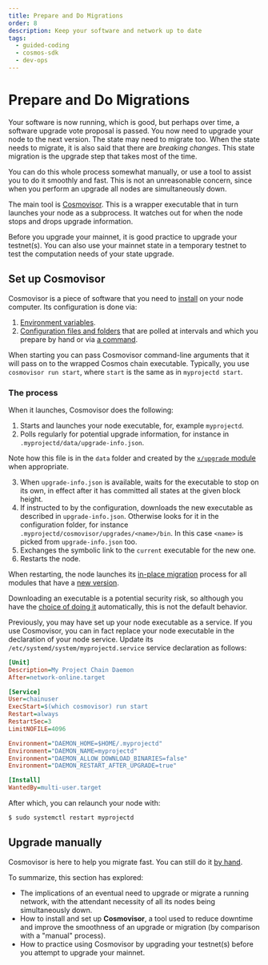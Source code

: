 ```yaml
---
title: Prepare and Do Migrations
order: 8
description: Keep your software and network up to date
tags:
  - guided-coding
  - cosmos-sdk
  - dev-ops
---
```


# Prepare and Do Migrations

Your software is now running, which is good, but perhaps over time, a software upgrade vote proposal is passed. You now need to upgrade your node to the next version. The state may need to migrate too. When the state needs to migrate, it is also said that there are _breaking changes_. This state migration is the upgrade step that takes most of the time.

You can do this whole process somewhat manually, or use a tool to assist you to do it smoothly and fast. This is not an unreasonable concern, since when you perform an upgrade all nodes are simultaneously down.

The main tool is [Cosmovisor](https://docs.cosmos.network/main/tooling/cosmovisor). This is a wrapper executable that in turn launches your node as a subprocess. It watches out for when the node stops and drops upgrade information.

Before you upgrade your mainnet, it is good practice to upgrade your testnet(s). You can also use your mainnet state in a temporary testnet to test the computation needs of your state upgrade.

<!-- TODO at which versions does the below apply? Anyway we want to use the latest advised way -->

## Set up Cosmovisor

Cosmovisor is a piece of software that you need to [install](https://docs.cosmos.network/main/tooling/cosmovisor.html#installation) on your node computer. Its configuration is done via:

1. [Environment variables](https://docs.cosmos.network/main/tooling/cosmovisor.html#command-line-arguments-and-environment-variables).
2. [Configuration files and folders](https://docs.cosmos.network/main/tooling/cosmovisor.html#folder-layout) that are polled at intervals and which you prepare by hand or via [a command](https://docs.cosmos.network/main/tooling/cosmovisor.html#cosmovisor).

When starting you can pass Cosmovisor command-line arguments that it will pass on to the wrapped Cosmos chain executable. Typically, you use `cosmovisor run start`, where `start` is the same as in `myprojectd start`.

### The process

When it launches, Cosmovisor does the following:

1. Starts and launches your node executable, for, example `myprojectd`.
2. Polls regularly for potential upgrade information, for instance in `.myprojectd/data/upgrade-info.json`.

  <HighlightBox type="note">

  Note how this file is in the `data` folder and created by the [`x/upgrade` module](https://docs.cosmos.network/main/building-modules/upgrade.html) when appropriate.

  </HighlightBox>

3. When `upgrade-info.json` is available, waits for the executable to stop on its own, in effect after it has committed all states at the given block height.
4. If instructed to by the configuration, downloads the new executable as described in `upgrade-info.json`. Otherwise looks for it in the configuration folder, for instance `.myprojectd/cosmovisor/upgrades/<name>/bin`. In this case `<name>` is picked from `upgrade-info.json` too.
5. Exchanges the symbolic link to the `current` executable for the new one.
6. Restarts the node.

When restarting, the node launches its [in-place migration](https://docs.cosmos.network/main/core/upgrade.html) process for all modules that have a [new version](https://docs.cosmos.network/main/core/upgrade.html#tracking-module-versions).

Downloading an executable is a potential security risk, so although you have the [choice of doing it](https://docs.cosmos.network/main/tooling/cosmovisor.html#auto-download) automatically, this is not the default behavior.

Previously, you may have set up your node executable as a service. If you use Cosmovisor, you can in fact replace your node executable in the declaration of your node service. Update its ``/etc/systemd/system/myprojectd.service`` service declaration as follows:

```ini
[Unit]
Description=My Project Chain Daemon
After=network-online.target

[Service]
User=chainuser
ExecStart=$(which cosmovisor) run start
Restart=always
RestartSec=3
LimitNOFILE=4096

Environment="DAEMON_HOME=$HOME/.myprojectd"
Environment="DAEMON_NAME=myprojectd"
Environment="DAEMON_ALLOW_DOWNLOAD_BINARIES=false"
Environment="DAEMON_RESTART_AFTER_UPGRADE=true"

[Install]
WantedBy=multi-user.target
```

After which, you can relaunch your node with:

```sh
$ sudo systemctl restart myprojectd
```

## Upgrade manually

Cosmovisor is here to help you migrate fast. You can still do it [by hand](https://hub.cosmos.network/main/hub-tutorials/upgrade-node.html#manual-software-upgrade).

<HighlightBox type="synopsis">

To summarize, this section has explored:

* The implications of an eventual need to upgrade or migrate a running network, with the attendant necessity of all its nodes being simultaneously down.
* How to install and set up **Cosmovisor**, a tool used to reduce downtime and improve the smoothness of an upgrade or migration (by comparison with a "manual" process).
* How to practice using Cosmovisor by upgrading your testnet(s) before you attempt to upgrade your mainnet.

</HighlightBox>
